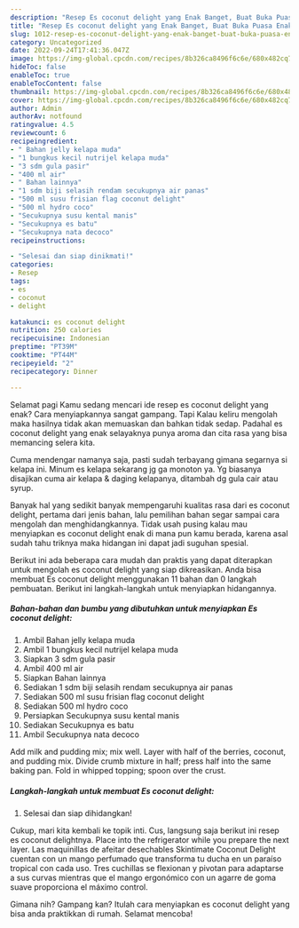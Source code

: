 ```yaml
---
description: "Resep Es coconut delight yang Enak Banget, Buat Buka Puasa Enak Banget"
title: "Resep Es coconut delight yang Enak Banget, Buat Buka Puasa Enak Banget"
slug: 1012-resep-es-coconut-delight-yang-enak-banget-buat-buka-puasa-enak-banget
category: Uncategorized
date: 2022-09-24T17:41:36.047Z
image: https://img-global.cpcdn.com/recipes/8b326ca8496f6c6e/680x482cq70/es-coconut-delight-foto-resep-utama.jpg
hideToc: false
enableToc: true
enableTocContent: false
thumbnail: https://img-global.cpcdn.com/recipes/8b326ca8496f6c6e/680x482cq70/es-coconut-delight-foto-resep-utama.jpg
cover: https://img-global.cpcdn.com/recipes/8b326ca8496f6c6e/680x482cq70/es-coconut-delight-foto-resep-utama.jpg
author: Admin
authorAv: notfound
ratingvalue: 4.5
reviewcount: 6
recipeingredient:
- " Bahan jelly kelapa muda"
- "1 bungkus kecil nutrijel kelapa muda"
- "3 sdm gula pasir"
- "400 ml air"
- " Bahan lainnya"
- "1 sdm biji selasih rendam secukupnya air panas"
- "500 ml susu frisian flag coconut delight"
- "500 ml hydro coco"
- "Secukupnya susu kental manis"
- "Secukupnya es batu"
- "Secukupnya nata decoco"
recipeinstructions:

- "Selesai dan siap dinikmati!"
categories:
- Resep
tags:
- es
- coconut
- delight

katakunci: es coconut delight 
nutrition: 250 calories
recipecuisine: Indonesian
preptime: "PT39M"
cooktime: "PT44M"
recipeyield: "2"
recipecategory: Dinner

---
```



Selamat pagi Kamu sedang mencari ide resep es coconut delight yang enak? Cara menyiapkannya sangat gampang. Tapi Kalau keliru mengolah maka hasilnya tidak akan memuaskan dan bahkan tidak sedap. Padahal es coconut delight yang enak selayaknya punya aroma dan cita rasa yang bisa memancing selera kita.


Cuma mendengar namanya saja, pasti sudah terbayang gimana segarnya si kelapa ini. Minum es kelapa sekarang jg ga monoton ya. Yg biasanya disajikan cuma air kelapa &amp; daging kelapanya, ditambah dg gula cair atau syrup.

Banyak hal yang sedikit banyak mempengaruhi kualitas rasa dari es coconut delight, pertama dari jenis bahan, lalu pemilihan bahan segar sampai cara mengolah dan menghidangkannya. Tidak usah pusing kalau mau menyiapkan es coconut delight enak di mana pun kamu berada, karena asal sudah tahu triknya maka hidangan ini dapat jadi suguhan spesial.


Berikut ini ada beberapa cara mudah dan praktis yang dapat diterapkan untuk mengolah es coconut delight yang siap dikreasikan. Anda bisa membuat Es coconut delight menggunakan 11 bahan dan 0 langkah pembuatan. Berikut ini langkah-langkah untuk menyiapkan hidangannya.

<!--inarticleads1-->

##### Bahan-bahan dan bumbu yang dibutuhkan untuk menyiapkan Es coconut delight:

1. Ambil  Bahan jelly kelapa muda
1. Ambil 1 bungkus kecil nutrijel kelapa muda
1. Siapkan 3 sdm gula pasir
1. Ambil 400 ml air
1. Siapkan  Bahan lainnya
1. Sediakan 1 sdm biji selasih rendam secukupnya air panas
1. Sediakan 500 ml susu frisian flag coconut delight
1. Sediakan 500 ml hydro coco
1. Persiapkan Secukupnya susu kental manis
1. Sediakan Secukupnya es batu
1. Ambil Secukupnya nata decoco


Add milk and pudding mix; mix well. Layer with half of the berries, coconut, and pudding mix. Divide crumb mixture in half; press half into the same baking pan. Fold in whipped topping; spoon over the crust. 

<!--inarticleads2-->

##### Langkah-langkah untuk membuat Es coconut delight:


1. Selesai dan siap dihidangkan!

Cukup, mari kita kembali ke topik inti. Cus, langsung saja berikut ini resep es coconut delightnya. Place into the refrigerator while you prepare the next layer. Las maquinillas de afeitar desechables Skintimate Coconut Delight cuentan con un mango perfumado que transforma tu ducha en un paraíso tropical con cada uso. Tres cuchillas se flexionan y pivotan para adaptarse a sus curvas mientras que el mango ergonómico con un agarre de goma suave proporciona el máximo control. 

Gimana nih? Gampang kan? Itulah cara menyiapkan es coconut delight yang bisa anda praktikkan di rumah. Selamat mencoba!
